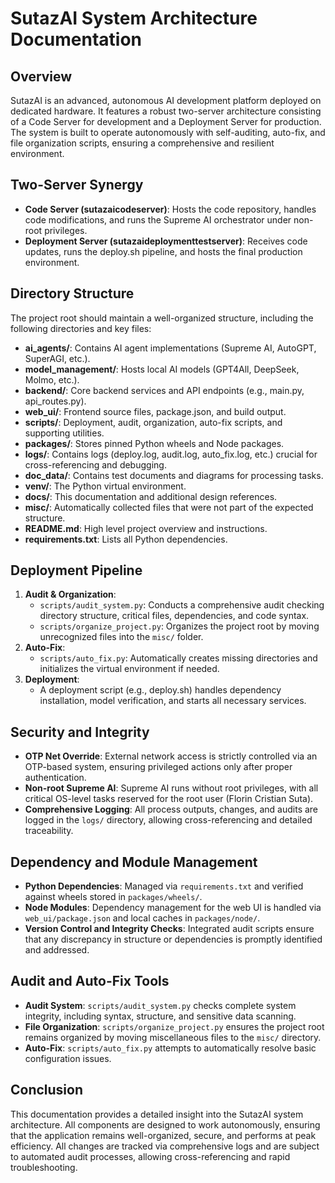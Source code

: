 # SutazAI System Architecture Documentation

## Overview

SutazAI is an advanced, autonomous AI development platform deployed on dedicated hardware. It features a robust two-server architecture consisting of a Code Server for development and a Deployment Server for production. The system is built to operate autonomously with self-auditing, auto-fix, and file organization scripts, ensuring a comprehensive and resilient environment.

## Two-Server Synergy

- **Code Server (sutazaicodeserver)**: Hosts the code repository, handles code modifications, and runs the Supreme AI orchestrator under non-root privileges.
- **Deployment Server (sutazaideploymenttestserver)**: Receives code updates, runs the deploy.sh pipeline, and hosts the final production environment.

## Directory Structure

The project root should maintain a well-organized structure, including the following directories and key files:

- **ai_agents/**: Contains AI agent implementations (Supreme AI, AutoGPT, SuperAGI, etc.).
- **model_management/**: Hosts local AI models (GPT4All, DeepSeek, Molmo, etc.).
- **backend/**: Core backend services and API endpoints (e.g., main.py, api_routes.py).
- **web_ui/**: Frontend source files, package.json, and build output.
- **scripts/**: Deployment, audit, organization, auto-fix scripts, and supporting utilities.
- **packages/**: Stores pinned Python wheels and Node packages.
- **logs/**: Contains logs (deploy.log, audit.log, auto_fix.log, etc.) crucial for cross-referencing and debugging.
- **doc_data/**: Contains test documents and diagrams for processing tasks.
- **venv/**: The Python virtual environment.
- **docs/**: This documentation and additional design references.
- **misc/**: Automatically collected files that were not part of the expected structure.
- **README.md**: High level project overview and instructions.
- **requirements.txt**: Lists all Python dependencies.

## Deployment Pipeline

1. **Audit & Organization**: 
   - `scripts/audit_system.py`: Conducts a comprehensive audit checking directory structure, critical files, dependencies, and code syntax.
   - `scripts/organize_project.py`: Organizes the project root by moving unrecognized files into the `misc/` folder.
2. **Auto-Fix**: 
   - `scripts/auto_fix.py`: Automatically creates missing directories and initializes the virtual environment if needed.
3. **Deployment**:
   - A deployment script (e.g., deploy.sh) handles dependency installation, model verification, and starts all necessary services.

## Security and Integrity

- **OTP Net Override**: External network access is strictly controlled via an OTP-based system, ensuring privileged actions only after proper authentication.
- **Non-root Supreme AI**: Supreme AI runs without root privileges, with all critical OS-level tasks reserved for the root user (Florin Cristian Suta).
- **Comprehensive Logging**: All process outputs, changes, and audits are logged in the `logs/` directory, allowing cross-referencing and detailed traceability.

## Dependency and Module Management

- **Python Dependencies**: Managed via `requirements.txt` and verified against wheels stored in `packages/wheels/`.
- **Node Modules**: Dependency management for the web UI is handled via `web_ui/package.json` and local caches in `packages/node/`.
- **Version Control and Integrity Checks**: Integrated audit scripts ensure that any discrepancy in structure or dependencies is promptly identified and addressed.

## Audit and Auto-Fix Tools

- **Audit System**: `scripts/audit_system.py` checks complete system integrity, including syntax, structure, and sensitive data scanning.
- **File Organization**: `scripts/organize_project.py` ensures the project root remains organized by moving miscellaneous files to the `misc/` directory.
- **Auto-Fix**: `scripts/auto_fix.py` attempts to automatically resolve basic configuration issues.

## Conclusion

This documentation provides a detailed insight into the SutazAI system architecture. All components are designed to work autonomously, ensuring that the application remains well-organized, secure, and performs at peak efficiency. All changes are tracked via comprehensive logs and are subject to automated audit processes, allowing cross-referencing and rapid troubleshooting. 